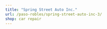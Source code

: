```yaml
---
title: "Spring Street Auto Inc."
url: /paso-robles/spring-street-auto-inc-3/
shop: car repair
---
```

